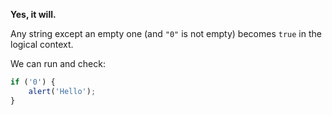 **Yes, it will.**

Any string except an empty one (and `"0"` is not empty) becomes `true` in the logical context.

We can run and check:

```js run
if ('0') {
    alert('Hello');
}
```

